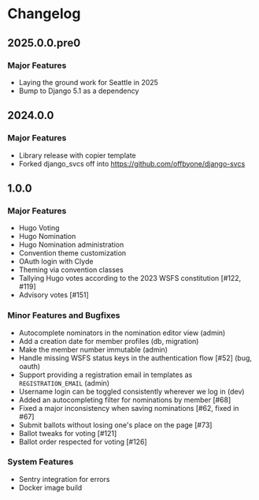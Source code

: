 # Changelog

## 2025.0.0.pre0

### Major Features

* Laying the ground work for Seattle in 2025
* Bump to Django 5.1 as a dependency

## 2024.0.0

### Major Features

* Library release with copier template
* Forked django_svcs off into https://github.com/offbyone/django-svcs

## 1.0.0

### Major Features

* Hugo Voting
* Hugo Nomination
* Hugo Nomination administration
* Convention theme customization
* OAuth login with Clyde
* Theming via convention classes
* Tallying Hugo votes according to the 2023 WSFS constitution [#122, #119]
* Advisory votes [#151]

### Minor Features and Bugfixes

* Autocomplete nominators in the nomination editor view (admin)
* Add a creation date for member profiles (db, migration)
* Make the member number immutable (admin)
* Handle missing WSFS status keys in the authentication flow [#52] (bug, oauth)
* Support providing a registration email in templates as `REGISTRATION_EMAIL` (admin)
* Username login can be toggled consistently wherever we log in (dev)
* Added an autocompleting filter for nominations by member [#68]
* Fixed a major inconsistency when saving nominations [#62, fixed in #67]
* Submit ballots without losing one's place on the page [#73]
* Ballot tweaks for voting [#121]
* Ballot order respected for voting [#126]

### System Features

* Sentry integration for errors
* Docker image build
